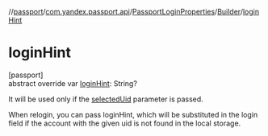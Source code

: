 //[passport](../../../../index.md)/[com.yandex.passport.api](../../index.md)/[PassportLoginProperties](../index.md)/[Builder](index.md)/[loginHint](login-hint.md)

# loginHint

[passport]\
abstract override var [loginHint](login-hint.md): String?

It will be used only if the [selectedUid](selected-uid.md) parameter is passed.

When relogin, you can pass loginHint, which will be substituted in the login field if the account with the given uid is not found in the local storage.
